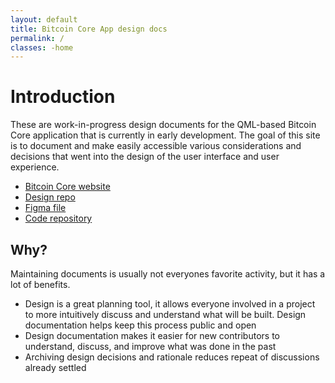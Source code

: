 ```yaml
---
layout: default
title: Bitcoin Core App design docs
permalink: /
classes: -home
---
```


# Introduction

These are work-in-progress design documents for the QML-based Bitcoin Core application that is currently in early development. The goal of this site is to document and make easily accessible various considerations and decisions that went into the design of the user interface and user experience.

- [Bitcoin Core website](https://bitcoincore.org)
- [Design repo](https://github.com/BitcoinDesign/Bitcoin-Core-App)
- [Figma file](https://www.figma.com/file/GaCoOSNHB2yMB9ThiDtred/Bitcoin-Core-App)
- [Code repository](https://github.com/bitcoin-core/gui-qml)

## Why?

Maintaining documents is usually not everyones favorite activity, but it has a lot of benefits.

- Design is a great planning tool, it allows everyone involved in a project to more intuitively discuss and understand what will be built. Design documentation helps keep this process public and open
- Design documentation makes it easier for new contributors to understand, discuss, and improve what was done in the past
- Archiving design decisions and rationale reduces repeat of discussions already settled